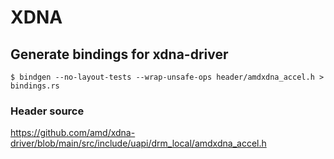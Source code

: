 # XDNA
## Generate bindings for xdna-driver
```
$ bindgen --no-layout-tests --wrap-unsafe-ops header/amdxdna_accel.h > bindings.rs
```

### Header source
<https://github.com/amd/xdna-driver/blob/main/src/include/uapi/drm_local/amdxdna_accel.h>
